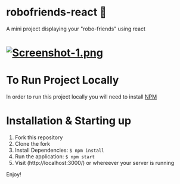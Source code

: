 # robofriends-react :space_invader:
A mini project displaying your "robo-friends" using react

<!-- <div align="center">
    <img src="C:\Users\smart\Desktop\robofriends\Screenshot.jpg" width="400px"</img> 
</div> -->
[![Screenshot-1.png](https://i.postimg.cc/15LR4V0g/Screenshot-1.png)](https://postimg.cc/JG5C2n2m)
=============================================================================================
# To Run Project Locally
In order to run this project locally you will need to install 
[NPM](https://www.npmjs.com/)

# Installation & Starting up
1. Fork this repository 
2. Clone the fork
3. Install Dependencies: ```$ npm install```
4. Run the application: ```$ npm start```
5. Visit (http://localhost:3000/) or whereever your server is running

Enjoy! 




